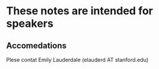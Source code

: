 
# These notes are intended for speakers

## Accomedations
Plese contat Emily Lauderdale (elauderd AT stanford.edu)






